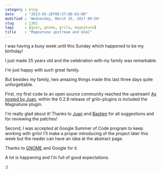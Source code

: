 ```yaml
---
category : blog
date     : "2013-05-28T00:57:00-03:00"
modified : 'Wednesday, March 15, 2017 09:50'
slug     : 1302
tags     : [gsoc, gnome, grilo, magnatune]
title    : "Magnatune upstream and GSoC"
---
```


I was having a busy week until this Sunday which happened to be my
birthday!

I just made 25 years old and the celebration with my family was
remarkable.

I'm just happy with such great family.

But besides my family, two amazing things made this last three days
quite unforgettable.

First, my first code to an open source community reached the upstream!
[As posted by
Juan](http://blogs.igalia.com/jasuarez/2013/05/25/grilo-plugins-0-2-8-released/),
within the 0.2.8 release of grilo-plugins is included the Magnatune
plugin.

I'm really glad about it! Thanks to
[Juan](https://wiki.gnome.org/JuanSuarez) and
[Bastien](https://wiki.gnome.org/BastienNocera) for all suggestions and
for reviewing the patches!

Second, I was accepted at Google Summer of Code program to keep working
with grilo! I'll make a proper introducing of the project later this
week but the reader can have an idea at the abstract page.

Thanks to [GNOME](https://www.gnome.org/) and Google for it.

A lot is happening and I'm full of good expectations.

:)
